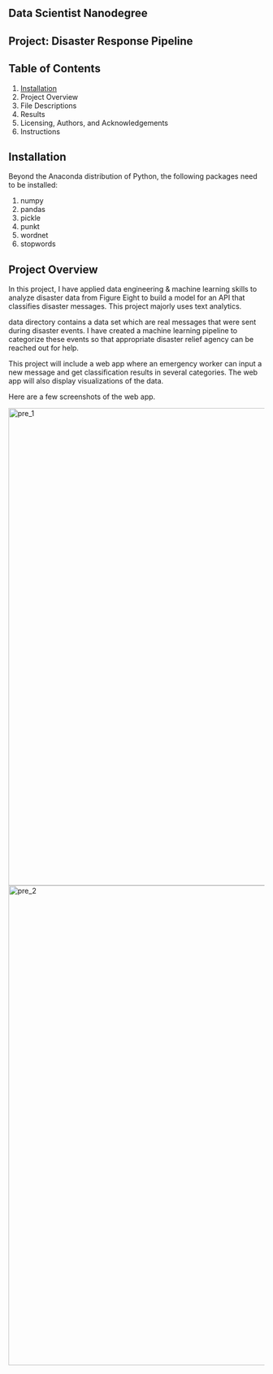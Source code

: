 ## Data Scientist Nanodegree

## Project: Disaster Response Pipeline

## Table of Contents

1. [Installation](.##Installation)
2. Project Overview
3. File Descriptions
4. Results
5. Licensing, Authors, and Acknowledgements
6. Instructions


## Installation
Beyond the Anaconda distribution of Python, the following packages need to be installed:

1. numpy
2. pandas
3. pickle 
4. punkt
5. wordnet
6. stopwords


## Project Overview

In this project, I have applied data engineering & machine learning skills to analyze disaster data from Figure Eight to build a model for an API that classifies disaster messages. This project majorly uses text analytics.

data directory contains a data set which are real messages that were sent during disaster events. I have created a machine learning pipeline to categorize these events so that appropriate disaster relief agency can be reached out for help.

This project will include a web app where an emergency worker can input a new message and get classification results in several categories. The web app will also display visualizations of the data.

Here are a few screenshots of the web app.

<img width="940" alt="pre_1" src="https://user-images.githubusercontent.com/6191291/65388669-af12e100-dd6b-11e9-942b-0356055479c0.PNG">

<img width="945" alt="pre_2" src="https://user-images.githubusercontent.com/6191291/65388675-c782fb80-dd6b-11e9-965c-0860b5d5175f.PNG">








